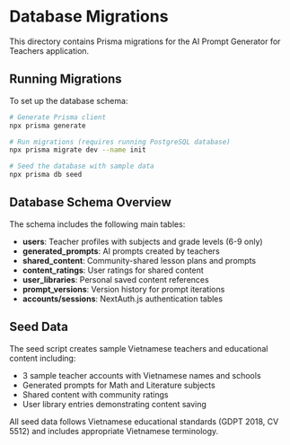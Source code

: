 # Database Migrations

This directory contains Prisma migrations for the AI Prompt Generator for Teachers application.

## Running Migrations

To set up the database schema:

```bash
# Generate Prisma client
npx prisma generate

# Run migrations (requires running PostgreSQL database)
npx prisma migrate dev --name init

# Seed the database with sample data
npx prisma db seed
```

## Database Schema Overview

The schema includes the following main tables:

- **users**: Teacher profiles with subjects and grade levels (6-9 only)
- **generated_prompts**: AI prompts created by teachers
- **shared_content**: Community-shared lesson plans and prompts
- **content_ratings**: User ratings for shared content
- **user_libraries**: Personal saved content references
- **prompt_versions**: Version history for prompt iterations
- **accounts/sessions**: NextAuth.js authentication tables

## Seed Data

The seed script creates sample Vietnamese teachers and educational content including:
- 3 sample teacher accounts with Vietnamese names and schools
- Generated prompts for Math and Literature subjects
- Shared content with community ratings
- User library entries demonstrating content saving

All seed data follows Vietnamese educational standards (GDPT 2018, CV 5512) and includes appropriate Vietnamese terminology.